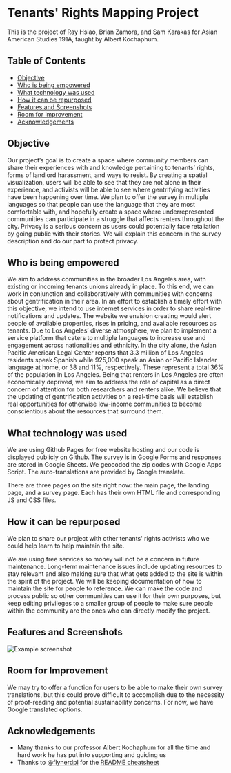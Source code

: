 # Tenants' Rights Mapping Project
This is the project of Ray Hsiao, Brian Zamora, and Sam Karakas for Asian American Studies 191A, taught by Albert Kochaphum.

## Table of Contents
* [Objective](#objective)
* [Who is being empowered](#who-is-being-empowered)
* [What technology was used](#what-technology-was-used)
* [How it can be repurposed](#how-it-can-be-repurposed)
* [Features and Screenshots](#features-and-screenshots)
* [Room for improvement](#room-for-improvement)
* [Acknowledgements](#acknowledgements)

## Objective
Our project’s goal is to create a space where community members can share their experiences with and knowledge pertaining to tenants’ rights, forms of landlord harassment, and ways to resist. By creating a spatial visualization, users will be able to see that they are not alone in their experience, and activists will be able to see where gentrifying activities have been happening over time. We plan to offer the survey in multiple languages so that people can use the language that they are most comfortable with, and hopefully create a space where underrepresented communities can participate in a struggle that affects renters throughout the city. Privacy is a serious concern as users could potentially face retaliation by going public with their stories. We will explain this concern in the survey description and do our part to protect privacy.

## Who is being empowered
We aim to address communities in the broader Los Angeles area, with existing or incoming tenants unions already in place. To this end, we can work in conjunction and collaboratively with communities with concerns about gentrification in their area. In an effort to establish a timely effort with this objective, we intend to use internet services in order to share real-time notifications and updates. The website we envision creating would alert people of available properties, rises in pricing, and available resources as tenants. Due to Los Angeles’ diverse atmosphere, we plan to implement a service platform that caters to multiple languages to increase use and engagement across nationalities and ethnicity. In the city alone, the Asian Pacific American Legal Center reports that 3.3 million of Los Angeles residents speak Spanish while 925,000 speak an Asian or Pacific Islander language at home, or 38 and 11%, respectively. These represent a total 36% of the population in Los Angeles. Being that renters in Los Angeles are often economically deprived, we aim to address the role of capital as a direct concern of attention for both researchers and renters alike. We believe that the updating of gentrification activities on a real-time basis will establish real opportunities for otherwise low-income communities to become conscientious about the resources that surround them. 


## What technology was used
We are using Github Pages for free website hosting and our code is displayed publicly on Github. The survey is in Google Forms and responses are stored in Google Sheets. We geocoded the zip codes with Google Apps Script. The auto-translations are provided by Google translate.

There are three pages on the site right now: the main page, the landing page, and a survey page. Each has their own HTML file and corresponding JS and CSS files.


## How it can be repurposed
We plan to share our project with other tenants' rights activists who we could help learn to help maintain the site. 

We are using free services so money will not be a concern in future maintenance. Long-term maintenance issues include updating resources to stay relevant and also making sure that what gets added to the site is within the spirit of the project. We will be keeping documentation of how to maintain the site for people to reference. We can make the code and process public so other communities can use it for their own purposes, but keep editing privileges to a smaller group of people to make sure people within the community are the ones who can directly modify the project.

## Features and Screenshots
![Example screenshot](./img/screenshot.png)
<!-- If you have screenshots you'd like to share, include them here. -->


## Room for Improvement
We may try to offer a function for users to be able to make their own survey translations, but this could prove difficult to accomplish due to the necessity of proof-reading and potential sustainability concerns. For now, we have Google translated options.


## Acknowledgements
- Many thanks to our professor Albert Kochaphum for all the time and hard work he has put into supporting and guiding us
- Thanks to [@flynerdpl](https://www.flynerd.pl/) for the [README cheatsheet](https://github.com/ritaly/README-cheatsheet)
